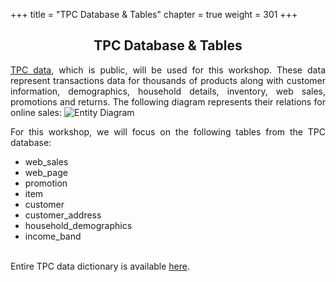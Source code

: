 +++
title = "TPC Database & Tables"
chapter = true
weight = 301
+++


<div style="text-align: justify">
<center><h2>TPC Database & Tables</h2></center>

<a href="http://www.tpc.org/">TPC data</a>, which is public, will be used for this workshop. These data represent transactions data for thousands of products along with customer information, demographics, household details, inventory, web sales, promotions and returns. The following diagram represents their relations for online sales:
<img src="/images/entity.png" alt="Entity Diagram">

For this workshop, we will focus on the following tables from the TPC database:
<ul>
<li>web_sales</li>
<li>web_page</li>
<li>promotion</li>
<li>item</li>
<li>customer</li>
<li>customer_address</li>
<li>household_demographics</li>
<li>income_band</li>
</ul>
</br>
Entire TPC data dictionary is available <a href="http://www.tpc.org/tpc_documents_current_versions/pdf/tpc-ds_v2.4.0.pdf">here</a>.
</div>